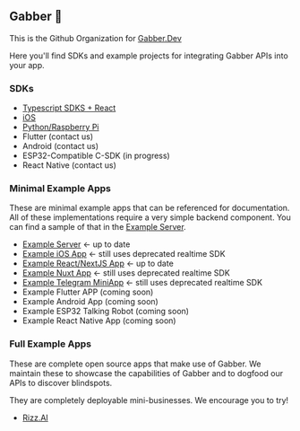 ## Gabber 👋

This is the Github Organization for [Gabber.Dev](https://gabber.dev)

Here you'll find SDKs and example projects for integrating Gabber APIs into your app.

### SDKs

- [Typescript SDKS + React](https://github.com/gabber-dev/sdks-ts)
- [iOS](https://github.com/gabber-dev/sdk-swift)
- [Python/Raspberry Pi](https://github.com/gabber-dev/.github/blob/main/profile/README.md)
- Flutter (contact us)
- Android (contact us)
- ESP32-Compatible C-SDK (in progress)
- React Native (contact us)

### Minimal Example Apps
These are minimal example apps that can be referenced for documentation.
All of these implementations require a very simple backend component. You can find a sample of that in the [Example Server](https://github.com/gabber-dev/example-server).

- [Example Server](https://github.com/gabber-dev/example-server) <- up to date
- [Example iOS App](https://github.com/gabber-dev/example-iOS) <- still uses deprecated realtime SDK
- [Example React/NextJS App](https://github.com/gabber-dev/example-next-js) <- up to date
- [Example Nuxt App](https://github.com/gabber-dev/example-nuxt) <- still uses deprecated realtime SDK
- [Example Telegram MiniApp](https://github.com/gabber-dev/example-telegram-miniapp) <- still uses deprecated realtime SDK
- Example Flutter APP (coming soon)
- Example Android App (coming soon)
- Example ESP32 Talking Robot (coming soon)
- Example React Native App (coming soon)

### Full Example Apps
These are complete open source apps that make use of Gabber.
We maintain these to showcase the capabilities of Gabber and to dogfood our APIs
to discover blindspots.

They are completely deployable mini-businesses. We encourage you to try!

- [Rizz.AI](https://github.com/gabber-dev/example-app-rizz-ai)
